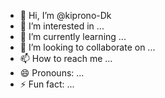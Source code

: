 - 👋 Hi, I’m @kiprono-Dk
- 👀 I’m interested in ...
- 🌱 I’m currently learning ...
- 💞️ I’m looking to collaborate on ...
- 📫 How to reach me ...
- 😄 Pronouns: ...
- ⚡ Fun fact: ...

<!---
kiprono-Dk/kiprono-Dk is a ✨ special ✨ repository because its `README.md` (this file) appears on your GitHub profile.
You can click the Preview link to take a look at your changes.
--->
